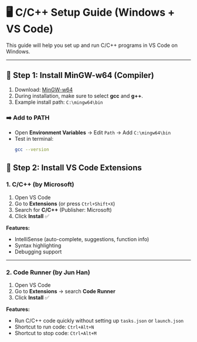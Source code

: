 # 🖥️ C/C++ Setup Guide (Windows + VS Code)

This guide will help you set up and run C/C++ programs in VS Code on Windows.

---

## 🔹 Step 1: Install MinGW-w64 (Compiler)

1. Download: [MinGW-w64](https://sourceforge.net/projects/mingw-w64/)
2. During installation, make sure to select **gcc** and **g++**.
3. Example install path: `C:\mingw64\bin`

### ➡️ Add to PATH

- Open **Environment Variables** → Edit `Path` → Add `C:\mingw64\bin`
- Test in terminal:
  ```bash
  gcc --version
  ```

## 🔹 Step 2: Install VS Code Extensions

### 1. C/C++ (by Microsoft)

1. Open VS Code
2. Go to **Extensions** (or press `Ctrl+Shift+X`)
3. Search for **C/C++** (Publisher: Microsoft)
4. Click **Install** ✅

**Features:**

- IntelliSense (auto-complete, suggestions, function info)
- Syntax highlighting
- Debugging support

---

### 2. Code Runner (by Jun Han)

1. Open VS Code
2. Go to **Extensions** → search **Code Runner**
3. Click **Install** ✅

**Features:**

- Run C/C++ code quickly without setting up `tasks.json` or `launch.json`
- Shortcut to run code: `Ctrl+Alt+N`
- Shortcut to stop code: `Ctrl+Alt+M`
